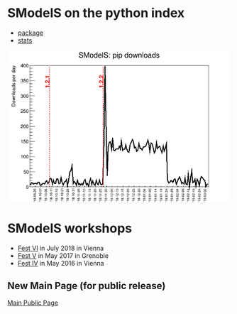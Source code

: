 # SModelS on the python index
 * [package](https://pypi.org/project/smodels/)
 * [stats](http://pepy.tech/project/smodels)

<img src="../pics/downloads.png" />


# SModelS workshops 
 * [Fest VI](http://smodels.hephy.at/wiki/SModelsFestVI) in July 2018 in Vienna
 * [Fest V](http://smodels.hephy.at/wiki/SModelsFestV) in May 2017 in Grenoble
 * [Fest IV](http://smodels.hephy.at/wiki/SModelsFestIV) in May 2016 in Vienna

## New Main Page (for public release) 
[Main Public Page](https://smodels.github.io)
